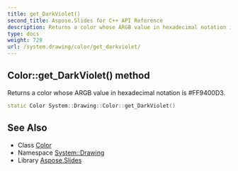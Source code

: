 ```yaml
---
title: get_DarkViolet()
second_title: Aspose.Slides for C++ API Reference
description: Returns a color whose ARGB value in hexadecimal notation is #FF9400D3.
type: docs
weight: 729
url: /system.drawing/color/get_darkviolet/
---
```

## Color::get_DarkViolet() method


Returns a color whose ARGB value in hexadecimal notation is #FF9400D3.

```cpp
static Color System::Drawing::Color::get_DarkViolet()
```

## See Also

* Class [Color](../)
* Namespace [System::Drawing](../../)
* Library [Aspose.Slides](../../../)